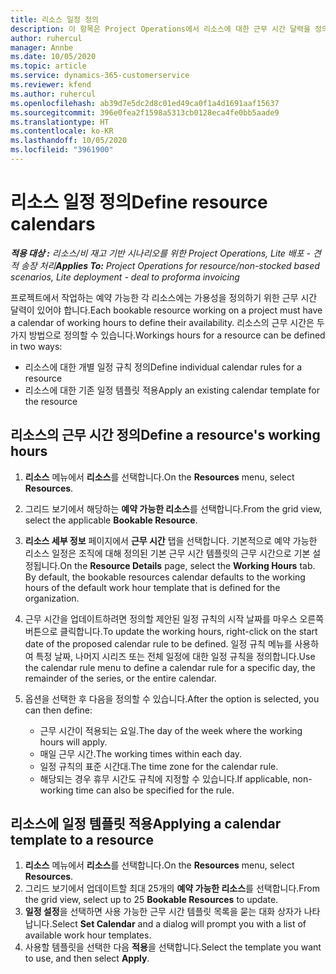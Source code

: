 ```yaml
---
title: 리소스 일정 정의
description: 이 항목은 Project Operations에서 리소스에 대한 근무 시간 달력을 정의하는 방법에 대한 정보를 제공합니다.
author: ruhercul
manager: Annbe
ms.date: 10/05/2020
ms.topic: article
ms.service: dynamics-365-customerservice
ms.reviewer: kfend
ms.author: ruhercul
ms.openlocfilehash: ab39d7e5dc2d8c01ed49ca0f1a4d1691aaf15637
ms.sourcegitcommit: 396e0fea2f1598a5313cb0128eca4fe0bb5aade9
ms.translationtype: HT
ms.contentlocale: ko-KR
ms.lasthandoff: 10/05/2020
ms.locfileid: "3961900"
---
```

# <a name="define-resource-calendars"></a><span data-ttu-id="10ba4-103">리소스 일정 정의</span><span class="sxs-lookup"><span data-stu-id="10ba4-103">Define resource calendars</span></span>

<span data-ttu-id="10ba4-104">_**적용 대상 :** 리소스/비 재고 기반 시나리오를 위한 Project Operations, Lite 배포 - 견적 송장 처리_</span><span class="sxs-lookup"><span data-stu-id="10ba4-104">_**Applies To:** Project Operations for resource/non-stocked based scenarios, Lite deployment - deal to proforma invoicing_</span></span>

<span data-ttu-id="10ba4-105">프로젝트에서 작업하는 예약 가능한 각 리소스에는 가용성을 정의하기 위한 근무 시간 달력이 있어야 합니다.</span><span class="sxs-lookup"><span data-stu-id="10ba4-105">Each bookable resource working on a project must have a calendar of working hours to define their availability.</span></span> <span data-ttu-id="10ba4-106">리소스의 근무 시간은 두 가지 방법으로 정의할 수 있습니다.</span><span class="sxs-lookup"><span data-stu-id="10ba4-106">Workings hours for a resource can be defined in two ways:</span></span> 

   - <span data-ttu-id="10ba4-107">리소스에 대한 개별 일정 규칙 정의</span><span class="sxs-lookup"><span data-stu-id="10ba4-107">Define individual calendar rules for a resource</span></span>
   - <span data-ttu-id="10ba4-108">리소스에 대한 기존 일정 템플릿 적용</span><span class="sxs-lookup"><span data-stu-id="10ba4-108">Apply an existing calendar template for the resource</span></span>

## <a name="define-a-resources-working-hours"></a><span data-ttu-id="10ba4-109">리소스의 근무 시간 정의</span><span class="sxs-lookup"><span data-stu-id="10ba4-109">Define a resource's working hours</span></span>

1. <span data-ttu-id="10ba4-110">**리소스** 메뉴에서 **리소스**를 선택합니다.</span><span class="sxs-lookup"><span data-stu-id="10ba4-110">On the **Resources** menu, select **Resources**.</span></span>
2. <span data-ttu-id="10ba4-111">그리드 보기에서 해당하는 **예약 가능한 리소스**를 선택합니다.</span><span class="sxs-lookup"><span data-stu-id="10ba4-111">From the grid view, select the applicable **Bookable Resource**.</span></span>
3. <span data-ttu-id="10ba4-112">**리소스 세부 정보** 페이지에서 **근무 시간** 탭을 선택합니다. 기본적으로 예약 가능한 리소스 일정은 조직에 대해 정의된 기본 근무 시간 템플릿의 근무 시간으로 기본 설정됩니다.</span><span class="sxs-lookup"><span data-stu-id="10ba4-112">On the **Resource Details** page, select the **Working Hours** tab. By default, the bookable resources calendar defaults to the working hours of the default work hour template that is defined for the organization.</span></span>
4. <span data-ttu-id="10ba4-113">근무 시간을 업데이트하려면 정의할 제안된 일정 규칙의 시작 날짜를 마우스 오른쪽 버튼으로 클릭합니다.</span><span class="sxs-lookup"><span data-stu-id="10ba4-113">To update the working hours, right-click on the start date of the proposed calendar rule to be defined.</span></span> <span data-ttu-id="10ba4-114">일정 규칙 메뉴를 사용하여 특정 날짜, 나머지 시리즈 또는 전체 일정에 대한 일정 규칙을 정의합니다.</span><span class="sxs-lookup"><span data-stu-id="10ba4-114">Use the calendar rule menu to define a calendar rule for a specific day, the remainder of the series, or the entire calendar.</span></span>
5. <span data-ttu-id="10ba4-115">옵션을 선택한 후 다음을 정의할 수 있습니다.</span><span class="sxs-lookup"><span data-stu-id="10ba4-115">After the option is selected, you can then define:</span></span>

    - <span data-ttu-id="10ba4-116">근무 시간이 적용되는 요일.</span><span class="sxs-lookup"><span data-stu-id="10ba4-116">The day of the week where the working hours will apply.</span></span>
    - <span data-ttu-id="10ba4-117">매일 근무 시간.</span><span class="sxs-lookup"><span data-stu-id="10ba4-117">The working times within each day.</span></span>
    - <span data-ttu-id="10ba4-118">일정 규칙의 표준 시간대.</span><span class="sxs-lookup"><span data-stu-id="10ba4-118">The time zone for the calendar rule.</span></span>
    - <span data-ttu-id="10ba4-119">해당되는 경우 휴무 시간도 규칙에 지정할 수 있습니다.</span><span class="sxs-lookup"><span data-stu-id="10ba4-119">If applicable, non-working time can also be specified for the rule.</span></span>

## <a name="applying-a-calendar-template-to-a-resource"></a><span data-ttu-id="10ba4-120">리소스에 일정 템플릿 적용</span><span class="sxs-lookup"><span data-stu-id="10ba4-120">Applying a calendar template to a resource</span></span>

1. <span data-ttu-id="10ba4-121">**리소스** 메뉴에서 **리소스**를 선택합니다.</span><span class="sxs-lookup"><span data-stu-id="10ba4-121">On the **Resources** menu, select **Resources**.</span></span>
2. <span data-ttu-id="10ba4-122">그리드 보기에서 업데이트할 최대 25개의 **예약 가능한 리소스**를 선택합니다.</span><span class="sxs-lookup"><span data-stu-id="10ba4-122">From the grid view, select up to 25 **Bookable Resources** to update.</span></span>
3. <span data-ttu-id="10ba4-123">**일정 설정**을 선택하면 사용 가능한 근무 시간 템플릿 목록을 묻는 대화 상자가 나타납니다.</span><span class="sxs-lookup"><span data-stu-id="10ba4-123">Select **Set Calendar** and a dialog will prompt you with a list of available work hour templates.</span></span>
4. <span data-ttu-id="10ba4-124">사용할 템플릿을 선택한 다음 **적용**을 선택합니다.</span><span class="sxs-lookup"><span data-stu-id="10ba4-124">Select the template you want to use, and then select **Apply**.</span></span>
